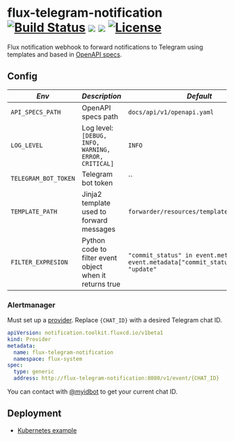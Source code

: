 # flux-telegram-notification [![Build Status](https://travis-ci.org/pando85/flux-telegram-notification.svg?branch=master)](https://travis-ci.org/pando85/flux-telegram-notification)  [![](https://images.microbadger.com/badges/image/pando85/flux-telegram-notification.svg)](https://cloud.docker.com/repository/docker/pando85/flux-telegram-notification) [![](https://images.microbadger.com/badges/version/pando85/flux-telegram-notification.svg)](https://cloud.docker.com/repository/docker/pando85/flux-telegram-notification) [![License](https://img.shields.io/github/license/pando85/flux-telegram-notification.svg)](https://github.com/pando85/flux-telegram-notification/blob/master/LICENSE)

Flux notification webhook to forward notifications to Telegram using templates and based in [OpenAPI specs](docs/api/v1/openapi.yaml).

## Config

| *Env* | *Description* | *Default* |
|---------|---------------|-----------|
|`API_SPECS_PATH`| OpenAPI specs path | `docs/api/v1/openapi.yaml` |
|`LOG_LEVEL`| Log level: `[DEBUG, INFO, WARNING, ERROR, CRITICAL]`| `INFO` |
|`TELEGRAM_BOT_TOKEN`| Telegram bot token | `` |
|`TEMPLATE_PATH`| Jinja2 template used to forward messages | `forwarder/resources/templates/default.j2` |
|`FILTER_EXPRESION`| Python code to filter event object when it returns true | `"commit_status" in event.metadata and event.metadata["commit_status"] == "update"` |

### Alertmanager

Must set up a [provider](https://toolkit.fluxcd.io/components/notification/provider/#generic-webhook). Replace `{CHAT_ID}` with a desired Telegram chat ID.

```yaml
apiVersion: notification.toolkit.fluxcd.io/v1beta1
kind: Provider
metadata:
  name: flux-telegram-notification
  namespace: flux-system
spec:
  type: generic
  address: http://flux-telegram-notification:8080/v1/event/{CHAT_ID}
```

You can contact with [@myidbot](https://telegram.me/myidbot) to get your current chat ID.

## Deployment

- [Kubernetes example](k8s/example.yml)
